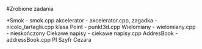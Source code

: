 #Zrobione zadania

*Smok - smok.cpp
akcelerator - akcelerator.cpp, zagadka - nicolo_tartaglii.cpp
klasa Point - punkt3d.cpp
Wielomiany - wielomiany.cpp - nieskończony
Ciekawe napisy - ciekawe napisy.cpp
AddresBook - addressBook.cpp
PI
Szyfr Cezara